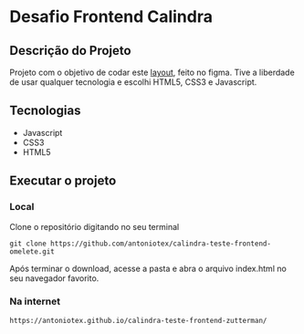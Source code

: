 # Desafio Frontend Calindra

## Descrição do Projeto
Projeto com o objetivo de codar este [layout](https://www.figma.com/file/GTEyrXtVtgSDeiocLk7KzCFf/layout-teste-avaliacao?node-id=0%3A76), feito no figma. Tive a liberdade de usar qualquer tecnologia e escolhi HTML5, CSS3 e Javascript.

## Tecnologias
+ Javascript
+ CSS3
+ HTML5

## Executar o projeto
### Local

Clone o repositório digitando no seu terminal
```
git clone https://github.com/antoniotex/calindra-teste-frontend-omelete.git
```

Após terminar o download, acesse a pasta e abra o arquivo index.html no seu navegador favorito.

### Na internet
```
https://antoniotex.github.io/calindra-teste-frontend-zutterman/
```


